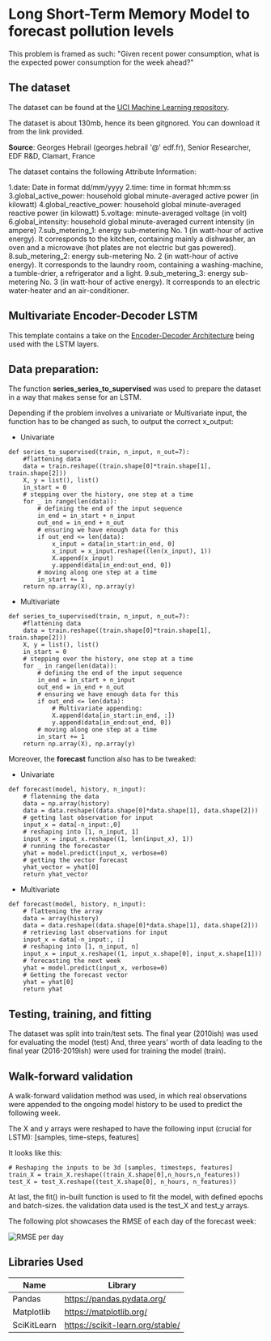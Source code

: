 #  Long Short-Term Memory Model to forecast pollution levels

This problem is framed as such:
"Given recent power consumption, what is the expected power consumption for the week ahead?"

## The dataset
The dataset can be found at the [UCI Machine Learning repository](https://archive.ics.uci.edu/ml/datasets/individual+household+electric+power+consumption).

The dataset is about 130mb, hence its been gitgnored. You can download it from the link provided.

**Source**: Georges Hebrail (georges.hebrail '@' edf.fr), Senior Researcher, EDF R&D, Clamart, France

The dataset contains the following Attribute Information:

1.date: Date in format dd/mm/yyyy
2.time: time in format hh:mm:ss
3.global_active_power: household global minute-averaged active power (in kilowatt)
4.global_reactive_power: household global minute-averaged reactive power (in kilowatt)
5.voltage: minute-averaged voltage (in volt)
6.global_intensity: household global minute-averaged current intensity (in ampere)
7.sub_metering_1: energy sub-metering No. 1 (in watt-hour of active energy). It corresponds to the kitchen, containing mainly a dishwasher, an oven and a microwave (hot plates are not electric but gas powered).
8.sub_metering_2: energy sub-metering No. 2 (in watt-hour of active energy). It corresponds to the laundry room, containing a washing-machine, a tumble-drier, a refrigerator and a light.
9.sub_metering_3: energy sub-metering No. 3 (in watt-hour of active energy). It corresponds to an electric water-heater and an air-conditioner.

## Multivariate Encoder-Decoder LSTM
This template contains a take on the [Encoder-Decoder Architecture](https://d2l.ai/chapter_recurrent-modern/encoder-decoder.html) being used with the LSTM layers.

## Data preparation:
The function **series_series_to_supervised** was used to prepare the dataset in a way that makes sense for an LSTM.

Depending if the problem involves a univariate or Multivariate input, the function has to be changed as such, to output the correct x_output:
- Univariate
```
def series_to_supervised(train, n_input, n_out=7):
    #flattening data
    data = train.reshape((train.shape[0]*train.shape[1], train.shape[2]))
    X, y = list(), list()
    in_start = 0
    # stepping over the history, one step at a time
    for _ in range(len(data)):
        # defining the end of the input sequence
        in_end = in_start + n_input
        out_end = in_end + n_out
        # ensuring we have enough data for this
        if out_end <= len(data):
            x_input = data[in_start:in_end, 0]
            x_input = x_input.reshape((len(x_input), 1))
            X.append(x_input)
            y.append(data[in_end:out_end, 0])
        # moving along one step at a time
        in_start += 1
    return np.array(X), np.array(y)
```
- Multivariate
```
def series_to_supervised(train, n_input, n_out=7):
    #flattening data
    data = train.reshape((train.shape[0]*train.shape[1], train.shape[2]))
    X, y = list(), list()
    in_start = 0
    # stepping over the history, one step at a time
    for _ in range(len(data)):
        # defining the end of the input sequence
        in_end = in_start + n_input
        out_end = in_end + n_out
        # ensuring we have enough data for this
        if out_end <= len(data):
            # Multivariate appending:
            X.append(data[in_start:in_end, :])
            y.append(data[in_end:out_end, 0])
        # moving along one step at a time
        in_start += 1
    return np.array(X), np.array(y)
```

Moreover, the **forecast** function also has to be tweaked:
- Univariate
```
def forecast(model, history, n_input):
    # flatenning the data
    data = np.array(history)
    data = data.reshape((data.shape[0]*data.shape[1], data.shape[2]))
    # getting last observation for input
    input_x = data[-n_input:,0]
    # reshaping into [1, n_input, 1]
    input_x = input_x.reshape((1, len(input_x), 1))
    # running the forecaster
    yhat = model.predict(input_x, verbose=0)
    # getting the vector forecast
    yhat_vector = yhat[0]
    return yhat_vector
```
- Multivariate
```
def forecast(model, history, n_input):
	# flattening the array
	data = array(history)
	data = data.reshape((data.shape[0]*data.shape[1], data.shape[2]))
	# retrieving last observations for input
	input_x = data[-n_input:, :]
	# reshaping into [1, n_input, n]
	input_x = input_x.reshape((1, input_x.shape[0], input_x.shape[1]))
	# forecasting the next week
	yhat = model.predict(input_x, verbose=0)
	# Getting the forecast vector
	yhat = yhat[0]
	return yhat
```

## Testing, training, and fitting

The dataset was split into train/test sets.
The final year (2010ish) was used for evaluating the model (test)
And, three years' worth of data leading to the final year (2016-2019ish) were used for training the model (train).

## Walk-forward validation

A walk-forward validation method was used, in which real observations were appended to the ongoing model history to be used to predict the following week.

The X and y arrays were reshaped to have the following input (crucial for LSTM):
[samples, time-steps, features]

It looks like this:
```
# Reshaping the inputs to be 3d [samples, timesteps, features]
train_X = train_X.reshape((train_X.shape[0],n_hours,n_features))
test_X = test_X.reshape((test_X.shape[0], n_hours, n_features)) 
```

At last, the fit() in-built function is used to fit the model, with defined epochs and batch-sizes.
the validation data used is the test_X and test_y arrays.

The following plot showcases the RMSE of each day of the forecast week:

![RMSE per day](./rmse-per-day.png'.png)

## Libraries Used

| Name | Library |
| ------ | ------ |
| Pandas | https://pandas.pydata.org/ |
| Matplotlib | https://matplotlib.org/ |
| SciKitLearn | https://scikit-learn.org/stable/ |